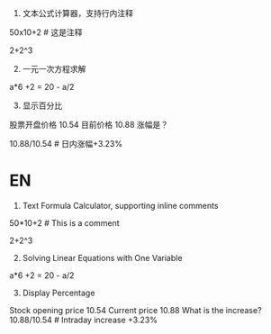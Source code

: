 1. 文本公式计算器，支持行内注释

50x10+2 # 这是注释

2+2^3

2. 一元一次方程求解

a*6 +2 = 20 - a/2

3. 显示百分比

股票开盘价格 10.54 目前价格 10.88 涨幅是？ 

10.88/10.54  # 日内涨幅+3.23%



# EN

1. Text Formula Calculator, supporting inline comments

50*10+2 # This is a comment

2+2^3

2. Solving Linear Equations with One Variable

a*6 +2 = 20 - a/2

3. Display Percentage

Stock opening price 10.54 Current price 10.88 What is the increase?
10.88/10.54  # Intraday increase +3.23%







